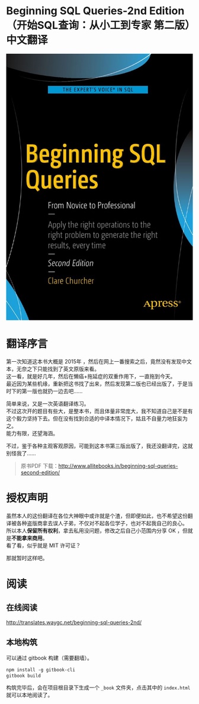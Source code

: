 # Beginning SQL Queries-2nd Edition （开始SQL查询：从小工到专家 第二版）中文翻译


![cover](./img/cover.jpg)


# 翻译序言  

第一次知道这本书大概是 2015年 ，然后在网上一番搜索之后，竟然没有发现中文本，无奈之下只能找到了英文原版来看。  
这一看，就是好几年，然后在懒癌+拖延症的双重作用下，一直拖到今天。  
最近因为某些机缘，重新把这书找了出来，然后发现第二版也已经出版了，于是当时下的第一版也就扔一边去吧……  

简单来说，又是一次英语翻译练习。  
不过这次开的题目有些大，是整本书，而且体量非常庞大，我不知道自己是不是有这个毅力坚持下去。但在没有找到合适的中译本情况下，姑且不自量力地狂妄为之。  
能力有限，还望海涵。

不过，鉴于各种主观客观原因，可能到这本书第三版出版了，我还没翻译完，这就别怪我了……

>原书PDF 下载：http://www.allitebooks.in/beginning-sql-queries-second-edition/

# 授权声明

虽然本人的这份翻译在各位大神眼中或许就是个渣，但即便如此，也不希望这份翻译被各种盗版商拿去误人子弟，不仅对不起各位学子，也对不起我自己的良心。  
所以本人**保留所有权利**，拿去私用没问题，修改之后自己小范围内分享 OK ，但就是**不能拿来商用**。  
看了看，似乎就是 MIT 许可证？

那就暂时这样吧。

# 阅读

## 在线阅读
http://translates.waygc.net/beginning-sql-queries-2nd/

## 本地构筑
可以通过 gitbook 构建（需要翻墙）。
```
npm install -g gitbook-cli
gitbook build
```
构筑完毕后，会在项目根目录下生成一个 `_book` 文件夹，点击其中的 `index.html` 就可以本地阅读了。
